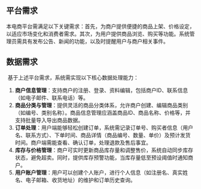 

## 平台需求

​		本电商平台需满足以下关键需求：首先，为商户提供便捷的商品上架、价格设定，以适应市场变化和消费者需求。其次，为用户提供商品浏览、购买等功能。系统管理员需具有发布公告、新闻的功能，以及时提醒用户与商户相关事件。

##  数据需求

​		基于上述平台需求，系统需实现以下核心数据处理能力：

1. **商户信息管理**：支持商户的注册、登录、资料编辑，包括商户ID、联系信息（如电子邮件、联系电话）等。
2. **商品分类与管理**：提供灵活的商品分类体系，允许商户创建、编辑商品类别（如编号、类别名称）。商品信息管理应涵盖商品ID、商品名称、价格等，并支持批量导入导出商品数据。
3. **订单处理**：用户端能够轻松创建订单，系统需记录订单号、购买者信息（用户名、联系方式）、下单时间、商品详情（商品编号、数量、单价）及预计发货时间。商户端需能查看、确认订单，处理退款及售后事宜。
4. **库存与价格管理**：商户可实时更新商品库存量和调整售价，系统自动同步库存状态，避免超卖。同时，提供库存预警功能，当库存量低至预设阈值时通知商户。
5. **用户账户管理**：用户可以创建个人账户，进行个人信息（如注册名、真实姓名、电子邮箱、收货地址）的维护和订单历史查询。
